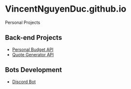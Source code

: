 # VincentNguyenDuc.github.io

Personal Projects

## Back-end Projects

- [Personal Budget API](https://vincentnguyenduc.github.io/PersonalBudget/)
- [Quote Generator API](https://vincentnguyenduc.github.io/QuoteAPI/)

## Bots Development

- [Discord Bot](https://vincentnguyenduc.github.io/DiscordBot/)
